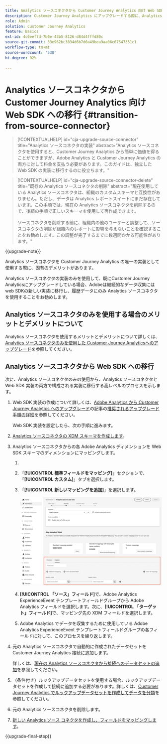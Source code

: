 ```yaml
---
title: Analytics ソースコネクタから Customer Journey Analytics 向け Web SDK への移行
description: Customer Journey Analytics にアップグレードする際に、Analytics ソースコネクタから Web SDK に移行する方法について説明します
role: Admin
solution: Customer Journey Analytics
feature: Basics
exl-id: 4c0eef7d-7b0e-43b5-8126-d84d4fffd80c
source-git-commit: 33e962bc3834d6b7d0a49bea9aa06c67547351c1
workflow-type: tm+mt
source-wordcount: '538'
ht-degree: 92%

---
```


# Analytics ソースコネクタから Customer Journey Analytics 向け Web SDK への移行 {#transition-from-source-connector}

<!-- markdownlint-disable MD034 -->

>[!CONTEXTUALHELP]
>id="cja-upgrade-source-connector"
>title="Analytics ソースコネクタの実装"
>abstract="Analytics ソースコネクタを使用すると、Customer Journey Analytics から簡単に価値を得ることができますが、Adobe Analytics と Customer Journey Analytics の両方に対して料金を支払う必要があります。このガイドは、独立した Web SDK の実装に移行するのに役立ちます。"

<!-- markdownlint-enable MD034 -->

<!-- markdownlint-disable MD034 -->

>[!CONTEXTUALHELP]
>id="cja-upgrade-source-connector-delete"
>title="既存の Analytics ソースコネクタの削除"
>abstract="現在使用している Analytics ソースコネクタは、組織のカスタムスキーマと互換性がありません。ただし、データは Analytics レポートスイートにまだ存在しています。この手順では、現在の Analytics ソースコネクタを削除するので、後続の手順で正しいスキーマを使用して再作成できます。<br><br>ソースコネクタを削除する前に、組織内の他のユーザーと調整して、ソースコネクタの削除が組織内のレポートに影響を与えないことを確認することをお勧めします。この調整が完了するまでに数週間かかる可能性があります。"

<!-- markdownlint-enable MD034 -->

{{upgrade-note}}

Analytics ソースコネクタを Customer Journey Analytics の唯一の実装として使用する際に、固有のデメリットがあります。

Analytics ソースコネクタの実装のみを使用して、既にCustomer Journey Analyticsにアップグレードしている場合、Adobeは継続的なデータ収集には web SDKの新しい実装に移行し、履歴データにのみ Analytics ソースコネクタを使用することをお勧めします。

## Analytics ソースコネクタのみを使用する場合のメリットとデメリットについて

Analytics ソースコネクタを使用するメリットとデメリットについて詳しくは、[Analytics ソースコネクタのみを使用した Customer Journey Analyticsへのアップグレード](/help/getting-started/cja-upgrade/cja-upgrade-alternative-source-connector.md)を参照してください。

## Analytics ソースコネクタから Web SDK への移行

次に、Analytics ソースコネクタのみの使用から、Analytics ソースコネクタと Web SDK 実装の両方で構成される実装に移行する高レベルのプロセスを示します。

1. Web SDK 実装の作成について詳しくは、[Adobe Analytics から Customer Journey Analytics へのアップグレード](/help/getting-started/cja-upgrade/cja-upgrade-recommendations.md)の記事の[推奨されるアップグレード手順の詳細](/help/getting-started/cja-upgrade/cja-upgrade-recommendations.md#detailed-recommended-upgrade-steps)を参照してください。

   Web SDK 実装を設定したら、次の手順に進みます。

1. [Analytics ソースコネクタの XDM スキーマを作成します](/help/getting-started/cja-upgrade/cja-upgrade-source-connector-schema.md)。

1. Analytics ソースコネクタからの各 Adobe Analytics ディメンションを Web SDK スキーマのディメンションにマッピングします。

   1. 
      <!-- how do you get here -->

   1. 「**[!UICONTROL 標準フィールドをマッピング]**」セクションで、「**[!UICONTROL カスタム]**」タブを選択します。

   1. 「**[!UICONTROL 新しいマッピングを追加]**」を選択します。

      ![スキーマフィールドをマッピング](assets/schema-mapping.png)

   1. **[!UICONTROL 「ソース」フィールド]**&#x200B;で、Adobe Analytics ExperienceEvent テンプレートフィールドグループから Adobe Analytics フィールドを選択します。次に、**[!UICONTROL 「ターゲット」フィールド]**&#x200B;で、マッピング先の XDM フィールドを選択します。

   1. Adobe Analytics でデータを収集するために使用している Adobe Analytics ExperienceEvent テンプレートフィールドグループの各フィールドに対して、このプロセスを繰り返します。

1. 元の Analytics ソースコネクタで自動的に作成されたデータセットを Customer Journey Analytics 接続に追加します。

   詳しくは、[現在の Analytics ソースコネクタから接続へのデータセットの追加](/help/getting-started/cja-upgrade/cja-upgrade-source-connector-dataset.md)を参照してください。

1. （条件付き）ルックアップデータセットを使用する場合、ルックアップデータセットを作成して接続に追加する必要があります。詳しくは、[Customer Journey Analytics でルックアップデータセットを作成してデータを分類](/help/getting-started/cja-upgrade/cja-upgrade-dataset-lookup.md)を参照してください。

1. 元の Analytics ソースコネクタを削除します。<!-- need to add steps somewhere about how to do this -->

1. [新しい Analytics ソース コネクタを作成し、フィールドをマッピングします](/help/getting-started/cja-upgrade/cja-upgrade-source-connector.md)。

{{upgrade-final-step}}
